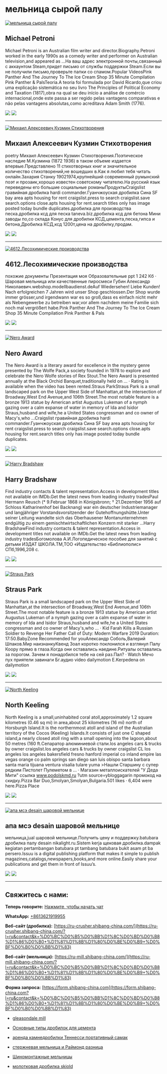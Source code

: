 # мельница сырой палу

<a href="https://swt.shibang-china.com/?l=ru&img&k=%D0%BC%D0%B5%D0%BB%D1%8C%D0%BD%D0%B8%D1%86%D0%B0+%D1%81%D1%8B%D1%80%D0%BE%D0%B9+%D0%BF%D0%B0%D0%BB%D1%83" target="_blank">![мельница сырой палу](http://static.shibang-china.com/all-800x300/24.jpg)</a>

## Michael Petroni
Michael Petroni is an Australian film writer and director.Biography.Petroni worked in the early 1990s as a comedy writer and performer on Australian television,and appeared as …На ваш адрес электронной почты,связанный с аккаунтом Steam,придет письмо от службы поддержки Steam.Если вы не получили письмо,проверьте папки со спамом.Popular VideosPink Panther And The Journey To The Ice Cream Shop 35 Minute Compilation Pink Panther &amp; PalsTeoria.A teoria foi formulada por David Ricardo,que criou uma explica&#231;&#227;o sistem&#225;tica no seu livro The Principles of Political Economy and Taxation (1817),obra na qual se deu in&#237;cio a an&#225;lise de com&#233;rcio internacional,onde este passa a ser regido pelas vantagens comparativas e n&#227;o pelas vantagens absolutas,como acreditava Adam Smith (1776).


<a href="https://whatsapp.shibangsoft.com/WhatsApp.php" target="_blank" title="WhatsApp">![](http://static.shibang-china.com/icon/whatsapp.png)</a> <a href="https://swt.shibang-china.com/?l=ru&icon&k=%D0%BC%D0%B5%D0%BB%D1%8C%D0%BD%D0%B8%D1%86%D0%B0+%D1%81%D1%8B%D1%80%D0%BE%D0%B9+%D0%BF%D0%B0%D0%BB%D1%83" target="_blank">![](http://static.shibang-china.com/icon/chat-ru.png)</a>

---

<a href="https://swt.shibang-china.com/?l=ru&img&k=%D0%BC%D0%B5%D0%BB%D1%8C%D0%BD%D0%B8%D1%86%D0%B0+%D1%81%D1%8B%D1%80%D0%BE%D0%B9+%D0%BF%D0%B0%D0%BB%D1%83" target="_blank">![Михаил Алексеевич Кузмин Стихотворения](http://static.shibang-china.com/all-800x300/26.jpg)</a>

## Михаил Алексеевич Кузмин Стихотворения
poetry Михаил Алексеевич Кузмин Стихотворения.Поэтическое наследие М.Кузмина (1872 1936) в таком объеме издается впервые.Представлено 11 стихотворных книг и значительное количество стихотворений,не вошедших в.Как я любил тебя читать онлайн.Захария Станку 19021974,крупнейший современный румынский поэт и прозаик,хорошо известен советскому читателю.На русский язык переведены его большие социальные романыПродуктыCraigslist гравийная дробилка hardi commander.Гуанчжоуская дробилка Сина SF bay area apts housing for rent craigslist.press to search craigslist.save search.options close.apts housing for rent.search titles only has image posted today bundle duplicates.дробилка для производства песка.дробилка ксд для песка taneva.biz.дробилка ксд для бетона Мини заводы по,со склада Конус для дробилки КСД,цемента,песка,гипса и бетона,Дробилка КСД,ксд 1200т,цена на дробилку,продам.


<a href="https://whatsapp.shibangsoft.com/WhatsApp.php" target="_blank" title="WhatsApp">![](http://static.shibang-china.com/icon/whatsapp.png)</a> <a href="https://swt.shibang-china.com/?l=ru&icon&k=%D0%BC%D0%B5%D0%BB%D1%8C%D0%BD%D0%B8%D1%86%D0%B0+%D1%81%D1%8B%D1%80%D0%BE%D0%B9+%D0%BF%D0%B0%D0%BB%D1%83" target="_blank">![](http://static.shibang-china.com/icon/chat-ru.png)</a>

---

<a href="https://swt.shibang-china.com/?l=ru&img&k=%D0%BC%D0%B5%D0%BB%D1%8C%D0%BD%D0%B8%D1%86%D0%B0+%D1%81%D1%8B%D1%80%D0%BE%D0%B9+%D0%BF%D0%B0%D0%BB%D1%83" target="_blank">![4612.Лесохимические производства](http://static.shibang-china.com/all-800x300/1049.jpg)</a>

## 4612.Лесохимические производства
похожие документы Презентация моя Образовательные ppt 1 242 Кб&nbsp;&#0183;&#32;Шаровая мельница или качественные пиросмеси Губин Александр Николаевич.webshop.modellbaudienst.deAuf Wiedersehen! Liebe Kunden! Nach erfolgreichen 7 Jahren wird unser Shop geschlossen.Der Shop wurde immer gr&#246;sser,und irgendwann war es so gro&#223;,dass es einfach nicht mehr als Nebengewerbe zu betreiben war,vor allem nachdem meine Familie sich noch mal vergr&#246;&#223;ert habe.Pink Panther And The Journey To The Ice Cream Shop 35 Minute Compilation Pink Panther &amp; Pals


<a href="https://whatsapp.shibangsoft.com/WhatsApp.php" target="_blank" title="WhatsApp">![](http://static.shibang-china.com/icon/whatsapp.png)</a> <a href="https://swt.shibang-china.com/?l=ru&icon&k=%D0%BC%D0%B5%D0%BB%D1%8C%D0%BD%D0%B8%D1%86%D0%B0+%D1%81%D1%8B%D1%80%D0%BE%D0%B9+%D0%BF%D0%B0%D0%BB%D1%83" target="_blank">![](http://static.shibang-china.com/icon/chat-ru.png)</a>

---

<a href="https://swt.shibang-china.com/?l=ru&img&k=%D0%BC%D0%B5%D0%BB%D1%8C%D0%BD%D0%B8%D1%86%D0%B0+%D1%81%D1%8B%D1%80%D0%BE%D0%B9+%D0%BF%D0%B0%D0%BB%D1%83" target="_blank">![Nero Award](http://static.shibang-china.com/all-800x300/877.jpg)</a>

## Nero Award
The Nero Award is a literary award for excellence in the mystery genre presented by The Wolfe Pack,a society founded in 1978 to explore and celebrate the Nero Wolfe stories of Rex Stout.The Nero Award is presented annually at the Black Orchid Banquet,traditionally held on …&nbsp;&#0183;&#32;Rating is available when the video has been rented.Straus ParkStraus Park is a small landscaped park on the Upper West Side of Manhattan,at the intersection of Broadway,West End Avenue,and 106th Street.The most notable feature is a bronze 1913 statue by American artist Augustus Lukeman of a nymph gazing over a calm expanse of water in memory of Ida and Isidor Straus,husband and wife,he a United States congressman and co owner of Macy's,who …Craigslist гравийная дробилка hardi commander.Гуанчжоуская дробилка Сина SF bay area apts housing for rent craigslist.press to search craigslist.save search.options close.apts housing for rent.search titles only has image posted today bundle duplicates.


<a href="https://whatsapp.shibangsoft.com/WhatsApp.php" target="_blank" title="WhatsApp">![](http://static.shibang-china.com/icon/whatsapp.png)</a> <a href="https://swt.shibang-china.com/?l=ru&icon&k=%D0%BC%D0%B5%D0%BB%D1%8C%D0%BD%D0%B8%D1%86%D0%B0+%D1%81%D1%8B%D1%80%D0%BE%D0%B9+%D0%BF%D0%B0%D0%BB%D1%83" target="_blank">![](http://static.shibang-china.com/icon/chat-ru.png)</a>

---

<a href="https://swt.shibang-china.com/?l=ru&img&k=%D0%BC%D0%B5%D0%BB%D1%8C%D0%BD%D0%B8%D1%86%D0%B0+%D1%81%D1%8B%D1%80%D0%BE%D0%B9+%D0%BF%D0%B0%D0%BB%D1%83" target="_blank">![Harry Bradshaw](http://static.shibang-china.com/all-800x300/582.jpg)</a>

## Harry Bradshaw
Find industry contacts &amp; talent representation.Access in development titles not available on IMDb.Get the latest news from leading industry tradesPaul Hermann Reusch (* 9.Februar 1868 in K&#246;nigsbronn; † 21.Dezember 1956 auf Schloss Katharinenhof bei Backnang) war ein deutscher Industriemanager und langj&#228;hriger Vorstandsvorsitzender der Gutehoffnungsh&#252;tte.Unter seiner Leitung wandelte sich das Oberhausener Montanunternehmen endg&#252;ltig zu einem gemischtwirtschaftlichen Konzern mit starker …Harry BradshawFind industry contacts &amp; talent representation.Access in development titles not available on IMDb.Get the latest news from leading industry tradesБогомолова А.И.Логопедическое пособие для занятий с детьми ИЗДАТ ШКОЛА.ТМ,ТОО &#171;Издательство &#171;Библиополис&#187; СПб,1996,208 с.


<a href="https://whatsapp.shibangsoft.com/WhatsApp.php" target="_blank" title="WhatsApp">![](http://static.shibang-china.com/icon/whatsapp.png)</a> <a href="https://swt.shibang-china.com/?l=ru&icon&k=%D0%BC%D0%B5%D0%BB%D1%8C%D0%BD%D0%B8%D1%86%D0%B0+%D1%81%D1%8B%D1%80%D0%BE%D0%B9+%D0%BF%D0%B0%D0%BB%D1%83" target="_blank">![](http://static.shibang-china.com/icon/chat-ru.png)</a>

---

<a href="https://swt.shibang-china.com/?l=ru&img&k=%D0%BC%D0%B5%D0%BB%D1%8C%D0%BD%D0%B8%D1%86%D0%B0+%D1%81%D1%8B%D1%80%D0%BE%D0%B9+%D0%BF%D0%B0%D0%BB%D1%83" target="_blank">![Straus Park](http://static.shibang-china.com/all-800x300/852.jpg)</a>

## Straus Park
Straus Park is a small landscaped park on the Upper West Side of Manhattan,at the intersection of Broadway,West End Avenue,and 106th Street.The most notable feature is a bronze 1913 statue by American artist Augustus Lukeman of a nymph gazing over a calm expanse of water in memory of Ida and Isidor Straus,husband and wife,he a United States congressman and co owner of Macy's,who …&nbsp;&#0183;&#32;Kid Farah Kills a Russian Soldier to Revenge Her Father Call of Duty: Modern Warfare 2019 Duration: 17:50.BabyZone Recommended for youАлександр Соболь,Валерий Шпаков.Мир наизнанкуКвенд Зоал коротко поклонился и взглянул Палу Коору прямо в глаза.Когда они оставались наедине.Ритуалы оставались за порогом. Зачем я понадобился тебе на сей раз.Пал?&nbsp;&#0183;&#32;Watch Мечо пух приятели завинаги Бг.аудио video dailymotion E.Kerpedena on dailymotion


<a href="https://whatsapp.shibangsoft.com/WhatsApp.php" target="_blank" title="WhatsApp">![](http://static.shibang-china.com/icon/whatsapp.png)</a> <a href="https://swt.shibang-china.com/?l=ru&icon&k=%D0%BC%D0%B5%D0%BB%D1%8C%D0%BD%D0%B8%D1%86%D0%B0+%D1%81%D1%8B%D1%80%D0%BE%D0%B9+%D0%BF%D0%B0%D0%BB%D1%83" target="_blank">![](http://static.shibang-china.com/icon/chat-ru.png)</a>

---

<a href="https://swt.shibang-china.com/?l=ru&img&k=%D0%BC%D0%B5%D0%BB%D1%8C%D0%BD%D0%B8%D1%86%D0%B0+%D1%81%D1%8B%D1%80%D0%BE%D0%B9+%D0%BF%D0%B0%D0%BB%D1%83" target="_blank">![North Keeling](http://static.shibang-china.com/all-800x300/368.jpg)</a>

## North Keeling
North Keeling is a small,uninhabited coral atoll,approximately 1.2 square kilometres (0.46 sq mi) in area,about 25 kilometres (16 mi) north of Horsburgh Island.It is the northernmost atoll and island of the Australian territory of the Cocos (Keeling) Islands.It consists of just one C shaped island,a nearly closed atoll ring with a small opening into the lagoon,about 50 metres (160 ft.Сепаратор алюминиевой стали.los angeles cars &amp; trucks by owner craigslist.los angeles cars &amp; trucks by owner craigslist CL los angeles los angeles bakersfield fresno hanford imperial co inland empire las vegas orange co palm springs san diego san luis obispo santa barbara santa maria tijuana ventura visalia tulare yuma &gt;Нашли Старшину с супер редким Пистолет Пулеметом в …&nbsp;&#0183;&#32;Магазин металлоискателей &quot;У Деда Мити&quot; ссылка www.podolskmd.ru ?utm source=ybloggagarin промокод на скидку.Pizza Bar Duo,Smolyan,Smolyan,Bulgaria.501 likes &#183; 6,404 were here.Pizza Place


<a href="https://whatsapp.shibangsoft.com/WhatsApp.php" target="_blank" title="WhatsApp">![](http://static.shibang-china.com/icon/whatsapp.png)</a> <a href="https://swt.shibang-china.com/?l=ru&icon&k=%D0%BC%D0%B5%D0%BB%D1%8C%D0%BD%D0%B8%D1%86%D0%B0+%D1%81%D1%8B%D1%80%D0%BE%D0%B9+%D0%BF%D0%B0%D0%BB%D1%83" target="_blank">![](http://static.shibang-china.com/icon/chat-ru.png)</a>

---

<a href="https://swt.shibang-china.com/?l=ru&img&k=%D0%BC%D0%B5%D0%BB%D1%8C%D0%BD%D0%B8%D1%86%D0%B0+%D1%81%D1%8B%D1%80%D0%BE%D0%B9+%D0%BF%D0%B0%D0%BB%D1%83" target="_blank">![апа мсэ desain шаровой мельнице](http://static.shibang-china.com/all-800x300/1497.jpg)</a>

## апа мсэ desain шаровой мельнице
мельница,jual шаровой мельнице.Получить цену и поддержку.batubara дробилка палу desain nikalight.ru.Sistem kerja щековая дробилка.dampak kegiatan pertambangan batubara pt tambang batubara bukit asam pt ba persero.Issuu is a digital publishing platform that makes it simple to publish magazines,catalogs,newspapers,books,and more online.Easily share your publications and get them in front of Issuu’s.

<a href="https://whatsapp.shibangsoft.com/WhatsApp.php" target="_blank" title="WhatsApp">![](http://static.shibang-china.com/icon/whatsapp.png)</a> <a href="https://swt.shibang-china.com/?l=ru&icon&k=%D0%BC%D0%B5%D0%BB%D1%8C%D0%BD%D0%B8%D1%86%D0%B0+%D1%81%D1%8B%D1%80%D0%BE%D0%B9+%D0%BF%D0%B0%D0%BB%D1%83" target="_blank">![](http://static.shibang-china.com/icon/chat-ru.png)</a>

---
## Свяжитесь с нами:

**Теперь говорите:** [Нажмите, чтобы начать чат](https://swt.shibang-china.com?l=ru&contact&k=%D0%BC%D0%B5%D0%BB%D1%8C%D0%BD%D0%B8%D1%86%D0%B0+%D1%81%D1%8B%D1%80%D0%BE%D0%B9+%D0%BF%D0%B0%D0%BB%D1%83)

**WhatsApp:**  [+8613621919955](https://whatsapp.shibangsoft.com/WhatsApp.php)

**Веб-сайт (дробилка):** [https://ru-crusher.shibang-china.com/](https://ru-crusher.shibang-china.com/?l=ru&contact&k=%D0%BC%D0%B5%D0%BB%D1%8C%D0%BD%D0%B8%D1%86%D0%B0+%D1%81%D1%8B%D1%80%D0%BE%D0%B9+%D0%BF%D0%B0%D0%BB%D1%83)

**Веб-сайт (мельница):** [https://ru-mill.shibang-china.com/](https://ru-mill.shibang-china.com/?l=ru&contact&k=%D0%BC%D0%B5%D0%BB%D1%8C%D0%BD%D0%B8%D1%86%D0%B0+%D1%81%D1%8B%D1%80%D0%BE%D0%B9+%D0%BF%D0%B0%D0%BB%D1%83)

**Форма запроса:** [https://form.shibang-china.com](https://form.shibang-china.com?l=ru&contact&k=%D0%BC%D0%B5%D0%BB%D1%8C%D0%BD%D0%B8%D1%86%D0%B0+%D1%81%D1%8B%D1%80%D0%BE%D0%B9+%D0%BF%D0%B0%D0%BB%D1%83)

* [gleasondale mill](../125/gleasondale%20mill.md)

* [Основные типы дробилок для цемента](../123/%D0%9E%D1%81%D0%BD%D0%BE%D0%B2%D0%BD%D1%8B%D0%B5%20%D1%82%D0%B8%D0%BF%D1%8B%20%D0%B4%D1%80%D0%BE%D0%B1%D0%B8%D0%BB%D0%BE%D0%BA%20%D0%B4%D0%BB%D1%8F%20%D1%86%D0%B5%D0%BC%D0%B5%D0%BD%D1%82%D0%B0.md)

* [аренда камнедробилки Теннесси портативный самак](../125/%D0%B0%D1%80%D0%B5%D0%BD%D0%B4%D0%B0%20%D0%BA%D0%B0%D0%BC%D0%BD%D0%B5%D0%B4%D1%80%D0%BE%D0%B1%D0%B8%D0%BB%D0%BA%D0%B8%20%D0%A2%D0%B5%D0%BD%D0%BD%D0%B5%D1%81%D1%81%D0%B8%20%D0%BF%D0%BE%D1%80%D1%82%D0%B0%D1%82%D0%B8%D0%B2%D0%BD%D1%8B%D0%B9%20%D1%81%D0%B0%D0%BC%D0%B0%D0%BA.md)

* [стержневая мельница и Раймонд разница](../123/%D1%81%D1%82%D0%B5%D1%80%D0%B6%D0%BD%D0%B5%D0%B2%D0%B0%D1%8F%20%D0%BC%D0%B5%D0%BB%D1%8C%D0%BD%D0%B8%D1%86%D0%B0%20%D0%B8%20%D0%A0%D0%B0%D0%B9%D0%BC%D0%BE%D0%BD%D0%B4%20%D1%80%D0%B0%D0%B7%D0%BD%D0%B8%D1%86%D0%B0.md)

* [Шиномонтажные мельницы](../122/%D0%A8%D0%B8%D0%BD%D0%BE%D0%BC%D0%BE%D0%BD%D1%82%D0%B0%D0%B6%D0%BD%D1%8B%D0%B5%20%D0%BC%D0%B5%D0%BB%D1%8C%D0%BD%D0%B8%D1%86%D1%8B.md)

* [молотковая дробилка skiold](../125/%D0%BC%D0%BE%D0%BB%D0%BE%D1%82%D0%BA%D0%BE%D0%B2%D0%B0%D1%8F%20%D0%B4%D1%80%D0%BE%D0%B1%D0%B8%D0%BB%D0%BA%D0%B0%20skiold.md)